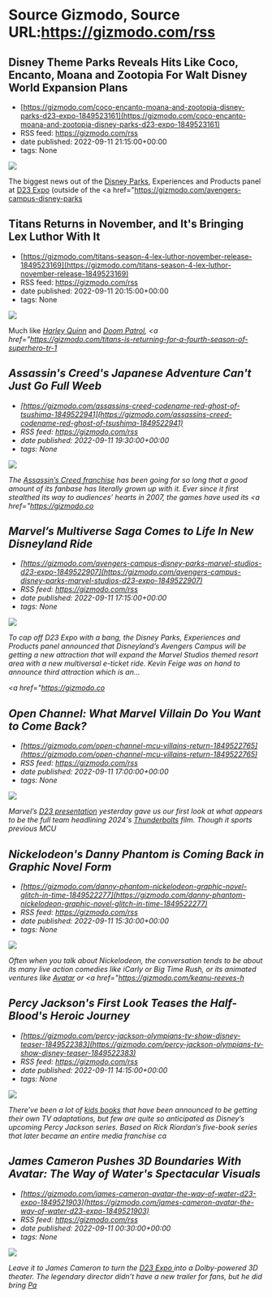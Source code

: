 # Source Gizmodo, Source URL:https://gizmodo.com/rss

## Disney Theme Parks Reveals Hits Like Coco, Encanto, Moana and Zootopia For Walt Disney World Expansion Plans
 - [https://gizmodo.com/coco-encanto-moana-and-zootopia-disney-parks-d23-expo-1849523161](https://gizmodo.com/coco-encanto-moana-and-zootopia-disney-parks-d23-expo-1849523161)
 - RSS feed: https://gizmodo.com/rss
 - date published: 2022-09-11 21:15:00+00:00
 - tags: None

<img src="https://i.kinja-img.com/gawker-media/image/upload/s--okP4bSiF--/c_fit,fl_progressive,q_80,w_636/98ba3928a83608c532b675c0330cc121.jpg" /><p>The biggest news out of the <a href="https://gizmodo.com/theme-park-news-halloween-disney-universal-studios-1849459659">Disney Parks</a>, Experiences and Products panel at <a href="https://gizmodo.com/disney-d23-expo-streaming-panels-imagineering-parks-1849459224">D23 Expo</a> (outside of the <a href="https://gizmodo.com/avengers-campus-disney-parks

## Titans Returns in November, and It's Bringing Lex Luthor With It
 - [https://gizmodo.com/titans-season-4-lex-luthor-november-release-1849523169](https://gizmodo.com/titans-season-4-lex-luthor-november-release-1849523169)
 - RSS feed: https://gizmodo.com/rss
 - date published: 2022-09-11 20:15:00+00:00
 - tags: None

<img src="https://i.kinja-img.com/gawker-media/image/upload/s--KP-rC5tI--/c_fit,fl_progressive,q_80,w_636/ed1392e31b963bb00d3db08be3eddebd.jpg" /><p>Much like <a href="https://gizmodo.com/harley-quinn-renewed-fourth-season-hbo-max-dc-comics-1849478707"><em>Harley Quinn</em></a><em> </em>and <a href="https://gizmodo.com/brendan-fraser-doom-patrol-robotman-comeback-whale-1849501496"><em>Doom Patrol</em></a><em>, <a href="https://gizmodo.com/titans-is-returning-for-a-fourth-season-of-superhero-tr-1

## Assassin's Creed's Japanese Adventure Can't Just Go Full Weeb
 - [https://gizmodo.com/assassins-creed-codename-red-ghost-of-tsushima-1849522941](https://gizmodo.com/assassins-creed-codename-red-ghost-of-tsushima-1849522941)
 - RSS feed: https://gizmodo.com/rss
 - date published: 2022-09-11 19:30:00+00:00
 - tags: None

<img src="https://i.kinja-img.com/gawker-media/image/upload/s--Brol6CXG--/c_fit,fl_progressive,q_80,w_636/bdfa5800189e62c906b2e7ea5f515f59.jpg" /><p>The <a href="https://gizmodo.com/assassins-creed-is-netflixs-next-multimedia-franchise-1845495448"><em>Assassin’s Creed </em>franchise</a> has been going for so long that a good amount of its fanbase has literally grown up with it. Ever since it first stealthed its way to audiences’ hearts in 2007, the games have used its <a href="https://gizmodo.co

## Marvel’s Multiverse Saga Comes to Life In New Disneyland Ride
 - [https://gizmodo.com/avengers-campus-disney-parks-marvel-studios-d23-expo-1849522907](https://gizmodo.com/avengers-campus-disney-parks-marvel-studios-d23-expo-1849522907)
 - RSS feed: https://gizmodo.com/rss
 - date published: 2022-09-11 17:15:00+00:00
 - tags: None

<img src="https://i.kinja-img.com/gawker-media/image/upload/s--SFA4zEW3--/c_fit,fl_progressive,q_80,w_636/71e145fb96ab4f55669807e8e8c201bf.jpg" /><p>To cap off D23 Expo with a bang, the Disney Parks, Experiences and Products panel announced that Disneyland’s Avengers Campus will be getting a new attraction that will expand the Marvel Studios themed resort area with a new multiversal e-ticket ride. Kevin Feige was on hand to announce third attraction which is an…</p><p><a href="https://gizmodo.co

## Open Channel: What Marvel Villain Do You Want to Come Back?
 - [https://gizmodo.com/open-channel-mcu-villains-return-1849522765](https://gizmodo.com/open-channel-mcu-villains-return-1849522765)
 - RSS feed: https://gizmodo.com/rss
 - date published: 2022-09-11 17:00:00+00:00
 - tags: None

<img src="https://i.kinja-img.com/gawker-media/image/upload/s--O7UFgbMa--/c_fit,fl_progressive,q_80,w_636/b164646154006f2ae316e5c450fc9ca2.jpg" /><p>Marvel’s <a href="https://gizmodo.com/marvel-d23-cast-reveals-announcements-kevin-feige-1849521034">D23 presentation</a> yesterday gave us our first look at what appears to be the full team headlining 2024's <a href="https://gizmodo.com/marvel-thunderbolts-cast-reveal-1849521585"><em>Thunderbolts</em></a><em> </em>film. Though it sports previous MCU

## Nickelodeon's Danny Phantom is Coming Back in Graphic Novel Form
 - [https://gizmodo.com/danny-phantom-nickelodeon-graphic-novel-glitch-in-time-1849522277](https://gizmodo.com/danny-phantom-nickelodeon-graphic-novel-glitch-in-time-1849522277)
 - RSS feed: https://gizmodo.com/rss
 - date published: 2022-09-11 15:30:00+00:00
 - tags: None

<img src="https://i.kinja-img.com/gawker-media/image/upload/s--lT0J_dVB--/c_fit,fl_progressive,q_80,w_636/45daf92e205c94562d93dade729090e9.jpg" /><p>Often when you talk about Nickelodeon, the conversation tends to be about its many live action comedies like <em>iCarly </em>or <em>Big Time Rush, </em>or its animated ventures like <a href="https://gizmodo.com/thank-god-avatar-the-last-airbender-is-hd-on-netflix-1844118804"><em>Avatar</em></a><em> </em>or <a href="https://gizmodo.com/keanu-reeves-h

## Percy Jackson's First Look Teases the Half-Blood's Heroic Journey
 - [https://gizmodo.com/percy-jackson-olympians-tv-show-disney-teaser-1849522383](https://gizmodo.com/percy-jackson-olympians-tv-show-disney-teaser-1849522383)
 - RSS feed: https://gizmodo.com/rss
 - date published: 2022-09-11 14:15:00+00:00
 - tags: None

<img src="https://i.kinja-img.com/gawker-media/image/upload/s--pbQkUXrz--/c_fit,fl_progressive,q_80,w_636/7c8261a3b412a79a696a42e43c5918b2.jpg" /><p>There’ve been a lot of <a href="https://gizmodo.com/eragon-tv-show-disney-plus-dragons-1849325465">kids books</a> that have been announced to be getting their own TV adaptations, but few are quite so anticipated as Disney’s upcoming <em>Percy Jackson </em>series. Based on Rick Riordan’s five-book series that later became an entire media franchise ca

## James Cameron Pushes 3D Boundaries With Avatar: The Way of Water's Spectacular Visuals
 - [https://gizmodo.com/james-cameron-avatar-the-way-of-water-d23-expo-1849521903](https://gizmodo.com/james-cameron-avatar-the-way-of-water-d23-expo-1849521903)
 - RSS feed: https://gizmodo.com/rss
 - date published: 2022-09-11 00:30:00+00:00
 - tags: None

<img src="https://i.kinja-img.com/gawker-media/image/upload/s--iHaR97i6--/c_fit,fl_progressive,q_80,w_636/ce7a3b729c0ea00d4ab1ca764f72bce3.png" /><p>Leave it to James Cameron to turn the <a href="https://gizmodo.com/indiana-jones-5-footage-d23-expo-lucasfilm-d23-expo-1849521230">D23 Expo </a>into a Dolby-powered 3D theater. The legendary director didn’t have a new trailer for fans, but he did bring <a href="https://gizmodo.com/avatar-trailer-rerelease-james-cameron-pandora-navi-3d-1849447876">Pa
